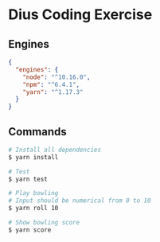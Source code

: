 # Dius Coding Exercise

## Engines
```json
{
  "engines": {
    "node": "^10.16.0",
    "npm": "^6.4.1",
    "yarn": "^1.17.3"
  }
}
```

## Commands
```bash
# Install all dependencies
$ yarn install

# Test
$ yarn test

# Play bowling 
# Input should be numerical from 0 to 10
$ yarn roll 10 

# Show bowling score
$ yarn score

```
